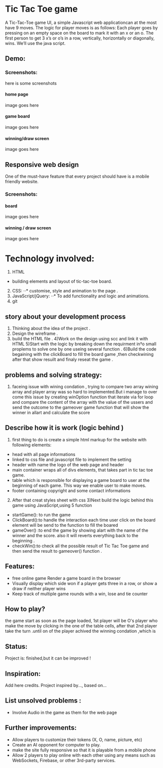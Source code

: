 # Tic Tac Toe game
A Tic-Tac-Toe game UI, a simple Javascript web applicationcan at the most have 9 moves. The logic for player moves is as follows: Each player goes by pressing on an empty space on the board to mark it with an x or an o. The first person to get 3 x’s or o’s in a row, vertically, horizontally or diagonally, wins. We’ll use the java script.
## Demo:
 <a href=https://saera1988.github.io/projects-sarah></a>

### Screenshots:
here is some screenshots
#### home page
image goes here

#### game board
image goes here

#### winning/draw screen
image goes here

## Responsive web design
One of the must-have feature that every project should have is a mobile friendly website.
### Screenshots:
#### board
image goes here
#### winning / draw screen
image goes here 
# Technology involved:
1. HTML
* building elements and layout of tic-tac-toe board.
2. CSS:
⋅⋅* customise, style and animation to the page .
3. JavaScript/jQuery: 
⋅⋅* To add functionality and logic and animations.
4. git
##  story about your development process
1) Thinking about the idea of the project .
2) Design the wireframe .
3) build the HTML file .
4)Work on the design using scc and link it with HTML
5)Start with the logic by breaking down the requirment in†o small proplems to solve one by one useing several function .
6)Build the code begaining with the clickBoard to fill the board game ,then checkwining after that show resuilt and finaly reseat the game .
## problems and solving strategy:
1) faceing issue with wining condation , trying to compare two array wining array and player array was so hard to implemented.But i manage to over come this issue by creating winOption function that
iterate via for loop and compare the content of the array with the value of the ussers and send the outcome to the gameover game function that will show the winner  in allart  and calculate the score
## Describe how it is work (logic behind )
1) first thing to do is create a simple html markup for the website
with following elements:
* head with all page informations
* linked to css file and javascript file to implement the setting
* header with name the logo of the web page and header
* main container wraps all of divs  elements, that takes part in tic tac toe game.
* table which is responsible for displaying a game board to user at the beginning of each game. This way we enable user to make moves.
* footer containing copyright and some contact informations
2) After that creat styles sheet with css
3)Next build the logic behind this game using  JavaScript,using 5 function
* startGame(): to run the game
* ClickBoard():to handle the interaction each time user  click on the board element will be send to the function to fill the boared
* gameOver() :to end the game by showing alart with the name of the winner and the score. also it will reverts everything back to the beginning .
* checkWin():to check  all  the possible result of Tic Tac Toe game and then send the result to gameover() function .
## Features:
* free online game Render a game board in the browser
* Visually display which side won if a player gets three in a row, or show a draw if neither player wins
* Keep track of multiple game rounds with a win, lose and tie counter
## How to play?
the game start as soon as the page loaded, 1st player will be O's player who make the move by clicking in the one of the table cells,  after that 2nd player take the turn .until on of the player achived the winning condation ,which is
## Status:
Project is:  finished,but it can be improved !
## Inspiration:
Add here credits. Project inspired by..., based on...
## List unsolved problems :
* Involve Audio in the  game as them for the web page
## Further improvements:
* Allow players to customize their tokens (X, O, name, picture, etc)
* Create an AI opponent for computer to play.
* make the site fully responsive so that it is playable from a mobile phone
* Allow 2 players to play online with each other using any means such as WebSockets, Firebase, or other 3rd-party services.